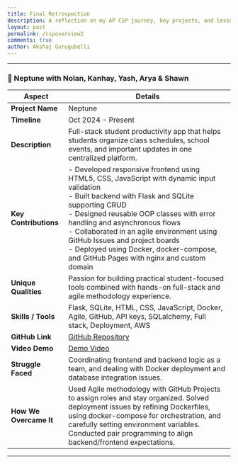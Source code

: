 ```yaml
---
title: Final Retrospection
description: A reflection on my AP CSP journey, key projects, and lessons learned in software development and collaboration.
layout: post
permalink: /cspoverview2
comments: true
author: Akshaj Gurugubelli
---
```

---

### 🔹 Neptune with Nolan, Kanhay, Yash, Arya & Shawn

| **Aspect**            | **Details**                                                                                                                                              |
|-----------------------|----------------------------------------------------------------------------------------------------------------------------------------------------------|
| **Project Name**      | Neptune                                                                                                                                                  |
| **Timeline**          | Oct 2024 - Present                                                                                                                                        |
| **Description**       | Full-stack student productivity app that helps students organize class schedules, school events, and important updates in one centralized platform.      |
| **Key Contributions** | - Developed responsive frontend using HTML5, CSS, JavaScript with dynamic input validation<br>- Built backend with Flask and SQLite supporting CRUD<br>- Designed reusable OOP classes with error handling and asynchronous flows<br>- Collaborated in an agile environment using GitHub Issues and project boards<br>- Deployed using Docker, docker-compose, and GitHub Pages with nginx and custom domain |
| **Unique Qualities**  | Passion for building practical student-focused tools combined with hands-on full-stack and agile methodology experience.                                |
| **Skills / Tools**    | Flask, SQLite, HTML, CSS, JavaScript, Docker, Agile, GitHub, API keys, SQLalchemy, Full stack, Deployment, AWS                                           |
| **GitHub Link**       | [GitHub Repository](https://github.com/DNHS-Neptune/neptune_frontend)                                                                                   |
| **Video Demo**        | [Demo Video](https://www.youtube.com/watch?v=zatW_fikbKA)                                                                                                 |
| **Struggle Faced**    | Coordinating frontend and backend logic as a team, and dealing with Docker deployment and database integration issues.                                   |
| **How We Overcame It**| Used Agile methodology with GitHub Projects to assign roles and stay organized. Solved deployment issues by refining Dockerfiles, using docker-compose for orchestration, and carefully setting environment variables. Conducted pair programming to align backend/frontend expectations. |

---